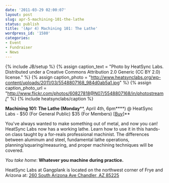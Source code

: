 ```yaml
---
date: '2011-03-29 02:00:07'
layout: post
slug: apr-5-machining-101-the-lathe
status: publish
title: '(Apr 4) Machining 101: The Lathe'
wordpress_id: '1580'
categories:
- Event
- Fundraiser
- News
---
```


{% include JB/setup %}
{% assign caption_text = "Photo by HeatSync Labs.  Distributed under a Creative Commons Attribution 2.0 Generic (CC BY 2.0) license." %}
{% assign caption_photo = "http://www.heatsynclabs.org/wp-content/uploads/2011/03/5548807168_984d0ab5a1.jpg" %}
{% assign caption_photo_url = "http://www.flickr.com/photos/60827818@N07/5548807168/in/photostream/" %}
{% include heatsynclabs/caption %}

**Machining 101: The Lathe (Monday****, April 4th, 6pm****) @ HeatSync Labs - $50 (For General Public) $35 (For Members) [[Buy](http://www.heatsynclabs.org/store/classes/)]**

You've always wanted to make something out of metal, and now you can! HeatSync Labs now has a working lathe. Learn how to use it in this hands-on class taught by a for-reals professional machinist. The differences between aluminum and steel, fundamental lathe operations, planning/squaring/measuring, and proper machining techniques will be covered.

_You take home_: **Whatever you machine during practice.**

HeatSync Labs at Gangplank is located on the northwest corner of Frye and Arizona at:
[260 South Arizona Ave
Chandler, AZ 85225](http://maps.google.com/maps?f=q&source=s_q&hl=en&geocode=&q=260+south+arizona+avenue+chandler+az&sll=33.30078,-111.840713&sspn=0.008035,0.010021&ie=UTF8&hq=&hnear=260+S+Arizona+Ave,+Chandler,+Maricopa,+Arizona+85225&ll=33.299615,-111.841915&spn=0.008035,0.010021&z=16)

